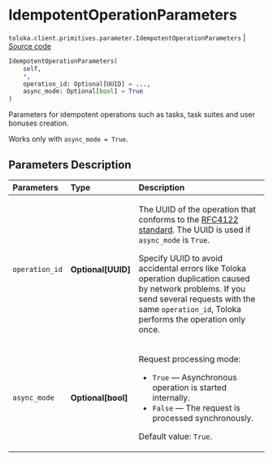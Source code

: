 # IdempotentOperationParameters
`toloka.client.primitives.parameter.IdempotentOperationParameters` | [Source code](https://github.com/Toloka/toloka-kit/blob/v1.2.1/src/client/primitives/parameter.py#L16)

```python
IdempotentOperationParameters(
    self,
    *,
    operation_id: Optional[UUID] = ...,
    async_mode: Optional[bool] = True
)
```

Parameters for idempotent operations such as tasks, task suites and user bonuses creation.


Works only with `async_mode = True`.

## Parameters Description

| Parameters | Type | Description |
| :----------| :----| :-----------|
`operation_id`|**Optional\[UUID\]**|<p>The UUID of the operation that conforms to the [RFC4122 standard](https://tools.ietf.org/html/rfc4122). The UUID is used if `async_mode` is `True`.</p> <p>Specify UUID to avoid accidental errors like Toloka operation duplication caused by network problems. If you send several requests with the same `operation_id`, Toloka performs the operation only once.</p>
`async_mode`|**Optional\[bool\]**|<p>Request processing mode:</p> <ul> <li>`True` — Asynchronous operation is started internally.</li> <li>`False` — The request is processed synchronously.</li> </ul> <p></p><p>Default value: `True`.</p>
